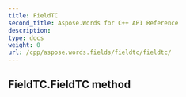 ```yaml
---
title: FieldTC
second_title: Aspose.Words for C++ API Reference
description: 
type: docs
weight: 0
url: /cpp/aspose.words.fields/fieldtc/fieldtc/
---
```

## FieldTC.FieldTC method




